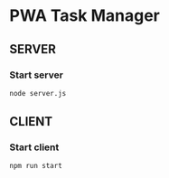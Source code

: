 # PWA Task Manager

## SERVER

### Start server

```bash 
node server.js
```

## CLIENT

### Start client

```bash
npm run start
```